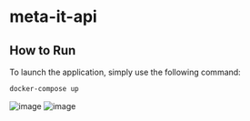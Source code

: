 # meta-it-api

## How to Run

To launch the application, simply use the following command:

```bash
docker-compose up
```

![image](https://github.com/khomcvla/meta-it-api/assets/37308862/d3745b31-4c89-44a0-9a08-f019d30fa1f6)
![image](https://github.com/khomcvla/meta-it-api/assets/37308862/02fe7e92-ebc4-4241-8b0f-d0f9b50c47e7)

